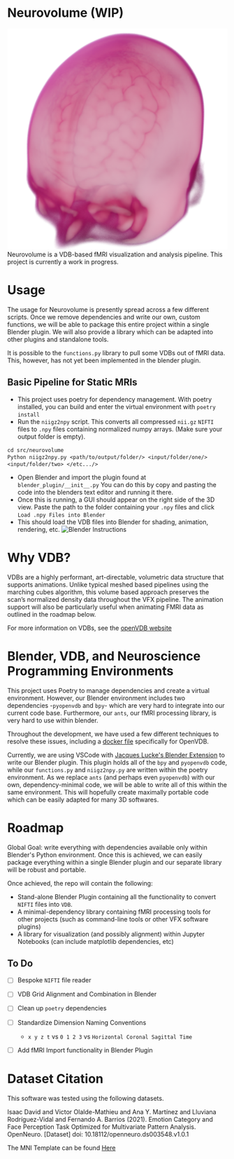 # Neurovolume (WIP)
![Render of a non-skull stripped MNI Template](readme_media/mni_template_render.png)
Neurovolume is a VDB-based fMRI visualization and analysis pipeline. This project is currently a work in progress.


# Usage
The usage for Neurovolume is presently spread across a few different scripts. Once we remove dependencies and write our own, custom functions, we will be able to package this entire project within a single Blender plugin. We will also provide a library which can be adapted into other plugins and standalone tools.

It is possible to the `functions.py` library to pull some VDBs out of fMRI data. This, however, has not yet been implemented in the blender plugin.

## Basic Pipeline for Static MRIs
- This project uses poetry for dependency management. With poetry installed, you can build and enter the virtual environment with `poetry install`
- Run the `niigz2npy` script. This converts all compressed `nii.gz` `NIFTI` files to `.npy` files containing normalized numpy arrays. (Make sure your output folder is empty).

```shell
cd src/neurovolume
Python niigz2npy.py <path/to/output/folder/> <input/folder/one/> <input/folder/two> </etc.../>
```
- Open Blender and import the plugin found at `blender_plugin/__init__.py`
You can do this by copy and pasting the code into the blenders text editor and running it there.
- Once this is running, a GUI should appear on the right side of the 3D view. Paste the path to the folder containing your `.npy` files and click `Load .npy Files into Blender`
- This should load the VDB files into Blender for shading, animation, rendering, etc.
![Blender Instructions](readme_media/blender_instructions.png)

# Why VDB?
VDBs are a highly performant, art-directable, volumetric data structure that supports animations.  Unlike typical meshed based pipelines using the marching cubes algorithm, this volume based approach preserves the scan’s normalized density data throughout the VFX pipeline. The animation support will also be particularly useful when animating FMRI data as outlined in the roadmap below.

For more information on VDBs, see the [openVDB website](https://www.openvdb.org/)

# Blender, VDB, and Neuroscience Programming Environments
This project uses Poetry to manage dependencies and create a virtual environment. However, our Blender environment includes two dependencies -`pyopenvdb` and `bpy`- which are very hard to integrate into our current code base. Furthermore, our `ants`, our fMRI processing library, is very hard to use within blender.

Throughout the development, we have used a few different techniques to resolve these issues, including a [docker file](https://github.com/joachimbbp/openvdb_docker) specifically for OpenVDB.

Currently, we are using VSCode with [Jacques Lucke's Blender Extension](https://github.com/JacquesLucke/blender_vscode) to write our Blender plugin. This plugin holds all of the `bpy` and `pyopenvdb` code, while our `functions.py` and `niigz2npy.py` are written within the poetry environment. As we replace `ants` (and perhaps even `pyopenvdb`) with our own, dependency-minimal code, we will be able to write all of this within the same environment. This will hopefully create maximally portable code which can be easily adapted for many 3D softwares.

# Roadmap
Global Goal: write everything with dependencies available only within Blender's Python environment. Once this is achieved, we can easily package everything within a single Blender plugin and our separate library will be robust and portable.

Once achieved, the repo will contain the following:
- Stand-alone Blender Plugin containing all the functionality to convert `NIFTI` files into `VDB`.
- A minimal-dependency library containing fMRI processing tools for other projects (such as command-line tools or other VFX software plugins)
- A library for visualization (and possibly alignment) within Jupyter Notebooks (can include matplotlib dependencies, etc) 

## To Do
- [ ] Bespoke `NIFTI` file reader
- [ ] VDB Grid Alignment and Combination in Blender
- [ ] Clean up `poetry` dependencies
- [ ] Standardize Dimension Naming Conventions
    - `x y z t` vs `0 1 2 3` vs `Horizontal Coronal Sagittal Time`
- [ ] Add fMRI Import functionality in Blender Plugin


# Dataset Citation
This software was tested using the following datasets.

Isaac David and Victor Olalde-Mathieu and Ana Y. Martínez and Lluviana Rodríguez-Vidal and Fernando A. Barrios (2021). Emotion Category and Face Perception Task Optimized for Multivariate Pattern Analysis. OpenNeuro. [Dataset] doi: 10.18112/openneuro.ds003548.v1.0.1

The MNI Template can be found [Here](https://github.com/Angeluz-07/MRI-preprocessing-techniques/tree/main/assets/templates)